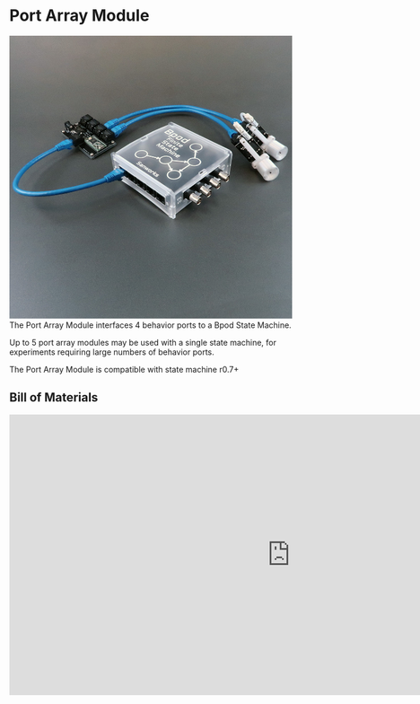 # Port Array Module
![Alt text](../images/port-array-module.png)
The Port Array Module interfaces 4 behavior ports to a Bpod State Machine. 

Up to 5 port array modules may be used with a single state machine, for experiments requiring large numbers of behavior ports.

The Port Array Module is compatible with state machine r0.7+

## Bill of Materials
<iframe width=1000 height=500 jsname="L5Fo6c" jscontroller="usmiIb" jsaction="rcuQ6b:WYd;" class="YMEQtf L6cTce-purZT L6cTce-pSzOP KfXz0b" sandbox="allow-scripts allow-popups allow-forms allow-same-origin allow-popups-to-escape-sandbox allow-downloads allow-modals" frameborder="0" aria-label="Spreadsheet, Port Array Module BOM" allowfullscreen="" src="https://docs.google.com/spreadsheets/d/1koG_JYqBlHM2BV03bhV4nlo765IEthSyIkxVXH9f-bA/htmlembed?authuser=0"></iframe>